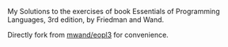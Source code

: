 My Solutions to the exercises of book Essentials of Programming
Languages, 3rd edition, by Friedman and Wand.

Directly fork from [mwand/eopl3](https://github.com/mwand/eopl3) for convenience.
